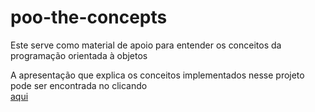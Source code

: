 # poo-the-concepts
Este serve como material de apoio para entender os conceitos da programação orientada à objetos



A apresentação que explica os conceitos implementados nesse projeto pode ser encontrada no clicando  
[aqui](https://docs.google.com/presentation/d/1lNo0MenXzsE10mNwT0syGEHTB1iELu5pZub-XMWl7l8/edit?usp=sharing)

